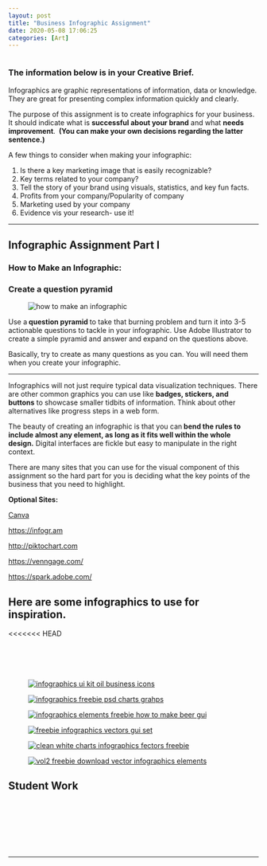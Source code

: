 ```yaml
---
layout: post
title: "Business Infographic Assignment"
date: 2020-05-08 17:06:25
categories: [Art]
---
```


<div class="madtinker_main"><img src="https://s3.amazonaws.com/image-control-storage/2020/02/25160925/what-is-an-infographic1.jpg" alt="" /></div>

<h3><strong>The information below is in your Creative Brief.</strong></h3>

<p>Infographics are graphic representations of information, data or knowledge. They are great for presenting complex information quickly and clearly. </p>

<p>The purpose of this assignment is to create infographics for your business. It should indicate what is&nbsp;<strong>successful about your brand</strong>&nbsp;and what&nbsp;<strong>needs improvement</strong>.&nbsp;<strong>&nbsp;(You can make your own decisions regarding the latter sentence.)</strong></p>

<p>A few things to consider when making your infographic:</p>

<ol><li>Is there a key marketing image that is easily recognizable?</li><li>Key terms related to your&nbsp;company?</li><li>Tell the story of your brand using visuals, statistics, and key fun facts.</li><li>Profits from your company/Popularity of company</li><li>Marketing used by your company</li><li>Evidence vis your research- use it!</li></ol>

<hr/>

<h2>Infographic Assignment Part I</h2>

<h3><strong>How to Make an Infographic:</strong></h3>

<h3><strong>Create a question pyramid</strong></h3>

<div class="madtinker_main"><figure><img src="https://s3.amazonaws.com/image-control-storage/2020/02/24151608/how-to-make-an-infographic-25-35.png" alt="how to make an infographic" class="wp-image-13677" title="how to make an infographic"/></figure></div>

<p>Use a<strong>&nbsp;question pyramid&nbsp;</strong>to take that burning problem and turn it into 3-5 actionable questions to tackle in your infographic. Use Adobe Illustrator to create a simple pyramid and answer and expand on the questions above.</p>

<p>Basically, try to create as many questions as you can. You will need them when you create your infographic.</p>

<hr class="wp-block-separator"/>
							
		
<p>Infographics will not just require typical&nbsp;data&nbsp;visualization techniques. There are other common graphics you can use like&nbsp;<strong>badges, stickers, and buttons</strong>&nbsp;to showcase smaller tidbits of&nbsp;information. Think about other alternatives like progress steps in a web form.</p>

<p>The beauty of creating an infographic is that you can<strong>&nbsp;bend the rules to include almost any element, as long as it fits well within the whole design.</strong>&nbsp;Digital interfaces are fickle but easy to manipulate in the right context.</p>

<p>There are many sites that you can use for the visual component of this assignment so the hard part for you is deciding what the key points of the business that you need to highlight.</p>

<p><strong>Optional Sites:</strong></p>

<p><a href="https://www.canva.com/create/infographics/?clickId=XyswBt1jKxyOWFH0MdV3iVCmUknVBny1I2SgUg0&amp;utm_medium=affiliate&amp;utm_source=Future%20PLC.&amp;irgwc=1" target="_blank" rel="noreferrer noopener" aria-label="Canva (opens in a new tab)">Canva</a></p>

<p><a href="https://infogr.am">https://infogr.am</a></p>

<p><a href="http://piktochart.com">http://piktochart.com</a></p>

<p><a href="https://venngage.com/">https://venngage.com/</a>&nbsp;</p>

<p><a href="https://spark.adobe.com/">https://spark.adobe.com/</a></p>

<h2>Here are some infographics to use for inspiration.&nbsp;</h2>

<<<<<<< HEAD


<figure class="madtinker_main"><img src="https://s3.amazonaws.com/image-control-storage/2020/02/05185032/animal-lib-queensland-chart.jpg" alt="" class="wp-image-55559"/></figure>

<div class="madtinker_main"><figure class="aligncenter size-large"><img src="https://s3.amazonaws.com/image-control-storage/2020/02/25160855/Infographics-Functions-Art-As-Therapy-2-2.jpg" alt="" class="wp-image-54833"/></figure></div>

<figure class="madtinker_main"><img src="https://s3.amazonaws.com/image-control-storage/2020/02/07143311/transparency.png" alt="" class="wp-image-55564" srcset="https://s3.amazonaws.com/image-control-storage/2020/02/07143311/transparency.png 1000w, https://s3.amazonaws.com/image-control-storage/2020/02/07143311/transparency-768x499.png 768w" sizes="(max-width: 1000px) 100vw, 1000px" /></figure>

<div class="madtinker_main"><figure class="aligncenter size-full"><img src="https://s3.amazonaws.com/image-control-storage/2020/02/25160916/educational-infographic-bluebloc-notes-the-blog-infografia-ingles-el-presente-simple.jpg" alt="" class="wp-image-54834" srcset="https://s3.amazonaws.com/image-control-storage/2020/02/25160916/educational-infographic-bluebloc-notes-the-blog-infografia-ingles-el-presente-simple.jpg 736w, https://s3.amazonaws.com/image-control-storage/2020/02/25160916/educational-infographic-bluebloc-notes-the-blog-infografia-ingles-el-presente-simple-445x1536.jpg 445w, https://s3.amazonaws.com/image-control-storage/2020/02/25160916/educational-infographic-bluebloc-notes-the-blog-infografia-ingles-el-presente-simple-593x2048.jpg 593w" sizes="(max-width: 736px) 100vw, 736px" /></figure></div>

<div class="madtinker_main"><figure class="aligncenter size-full"><img src="https://s3.amazonaws.com/image-control-storage/2020/02/25160957/Marketing-Infographic-Infographic-5-Simple-Hacks-to-Sharpen-Your-Emotional-Intelligence-1.jpg" alt="" class="wp-image-54837" srcset="https://s3.amazonaws.com/image-control-storage/2020/02/25160957/Marketing-Infographic-Infographic-5-Simple-Hacks-to-Sharpen-Your-Emotional-Intelligence-1.jpg 736w, https://s3.amazonaws.com/image-control-storage/2020/02/25160957/Marketing-Infographic-Infographic-5-Simple-Hacks-to-Sharpen-Your-Emotional-Intelligence-1-458x1024.jpg 458w, https://s3.amazonaws.com/image-control-storage/2020/02/25160957/Marketing-Infographic-Infographic-5-Simple-Hacks-to-Sharpen-Your-Emotional-Intelligence-1-688x1536.jpg 688w" sizes="(max-width: 736px) 100vw, 736px" /></figure></div>

<div class="madtinker_main"><figure class="aligncenter"><a href="http://xooplate.com/template/details/11236-oil-theme-business-infographics-vector-chart"><img src="https://s3.amazonaws.com/image-control-storage/blog-images/2016/11/27185058/oil-themed-graphics.jpg" alt="infographics ui kit oil business icons"/></a></figure></div>

<div class="madtinker_main"><figure class="aligncenter"><a href="http://www.cssauthor.com/beautiful-infographic-elements-psd-for-free-download/"><img src="https://s3.amazonaws.com/image-control-storage/blog-images/2016/11/27185052/unique-charts.jpg" alt="infographics freebie psd charts grahps"/></a></figure></div>

<div class="madtinker_main"><figure class="aligncenter"><a href="http://www.webbyarts.com/free-vector-downloads/how-to-make-beer-vector-infographics.html"><img src="https://s3.amazonaws.com/image-control-storage/blog-images/2016/11/27185051/how-to-make-beer-infographic-freebie.jpg" alt="infographics elements freebie how to make beer gui"/></a></figure></div>

<div class="madtinker_main"><figure class="aligncenter"><a href="http://www.pixeden.com/vector-objects/infographic-vector-elements"><img src="https://s3.amazonaws.com/image-control-storage/blog-images/2016/11/27185044/pixeden-vector-set-01.jpg" alt="freebie infographics vectors gui set"/></a></figure></div>

<div class="madtinker_main"><figure class="aligncenter"><a href="http://www.pixeden.com/vector-objects/infographic-vector-elements-vol2"><img src="https://s3.amazonaws.com/image-control-storage/blog-images/2016/11/27185042/pixeden-vector-set-02.jpg" alt="clean white charts infographics fectors freebie"/></a></figure></div>

<div class="madtinker_main"><figure class="aligncenter"><a href="http://wegraphics.net/downloads/free-vector-infographic-vol2/"><img src="https://s3.amazonaws.com/image-control-storage/blog-images/2016/11/27185026/wegraphics-vol2-freebie-elements.jpg" alt="vol2 freebie download vector infographics elements"/></a></figure></div>

<h2>Student Work</h2>

<div class="madtinker_main"><figure class="aligncenter"><a href="https://s3.amazonaws.com/image-control-storage/blog-images/2018/04/11082253/Binder1_Page_5.jpg" data-slb-active="1" data-slb-asset="993037623" data-slb-group="54672"><img src="https://s3.amazonaws.com/image-control-storage/blog-images/2018/04/11082253/Binder1_Page_5.jpg" alt="" class="wp-image-16827" srcset="https://s3.amazonaws.com/image-control-storage/blog-images/2018/04/11082253/Binder1_Page_5.jpg 7200w, https://s3.amazonaws.com/image-control-storage/blog-images/2018/04/11082253/Binder1_Page_5-768x512.jpg 768w, https://s3.amazonaws.com/image-control-storage/blog-images/2018/04/11082253/Binder1_Page_5-1024x683.jpg 1024w" sizes="(max-width: 7200px) 100vw, 7200px" /></a></figure></div>

<div class="madtinker_main"><figure class="aligncenter"><a href="https://s3.amazonaws.com/image-control-storage/blog-images/2018/04/11082256/Binder1_Page_6.jpg" data-slb-active="1" data-slb-asset="782393903" data-slb-group="54672"><img src="https://s3.amazonaws.com/image-control-storage/blog-images/2018/04/11082256/Binder1_Page_6.jpg" alt="" class="wp-image-16828" srcset="https://s3.amazonaws.com/image-control-storage/blog-images/2018/04/11082256/Binder1_Page_6.jpg 2800w, https://s3.amazonaws.com/image-control-storage/blog-images/2018/04/11082256/Binder1_Page_6-768x466.jpg 768w, https://s3.amazonaws.com/image-control-storage/blog-images/2018/04/11082256/Binder1_Page_6-1024x622.jpg 1024w" sizes="(max-width: 2800px) 100vw, 2800px" /></a></figure></div>

<div class="madtinker_main"><figure class="aligncenter"><a href="https://s3.amazonaws.com/image-control-storage/blog-images/2018/04/11082517/Binder1_Page_3.png" data-slb-active="1" data-slb-asset="178053711" data-slb-group="54672"><img src="https://s3.amazonaws.com/image-control-storage/blog-images/2018/04/11082517/Binder1_Page_3.png" alt="" class="wp-image-16829" srcset="https://s3.amazonaws.com/image-control-storage/blog-images/2018/04/11082517/Binder1_Page_3.png 2000w, https://s3.amazonaws.com/image-control-storage/blog-images/2018/04/11082517/Binder1_Page_3-768x1144.png 768w, https://s3.amazonaws.com/image-control-storage/blog-images/2018/04/11082517/Binder1_Page_3-687x1024.png 687w" sizes="(max-width: 2000px) 100vw, 2000px" /></a></figure></div>

<div class="madtinker_main"><figure class="aligncenter"><a href="https://s3.amazonaws.com/image-control-storage/blog-images/2018/04/11083055/infographic-4.png" data-slb-active="1" data-slb-asset="2093493281" data-slb-group="54672"><img src="https://s3.amazonaws.com/image-control-storage/blog-images/2018/04/11083055/infographic-4.png" alt="" class="wp-image-16830" srcset="https://s3.amazonaws.com/image-control-storage/blog-images/2018/04/11083055/infographic-4.png 2000w, https://s3.amazonaws.com/image-control-storage/blog-images/2018/04/11083055/infographic-4-768x526.png 768w, https://s3.amazonaws.com/image-control-storage/blog-images/2018/04/11083055/infographic-4-1024x701.png 1024w" sizes="(max-width: 2000px) 100vw, 2000px" /></a></figure></div>

<div class="madtinker_main"><figure class="aligncenter"><a href="https://s3.amazonaws.com/image-control-storage/blog-images/2018/04/11083312/Binder12_Page_2.png" data-slb-active="1" data-slb-asset="2124765369" data-slb-group="54672"><img src="https://s3.amazonaws.com/image-control-storage/blog-images/2018/04/11083312/Binder12_Page_2.png" alt="" class="wp-image-16831" srcset="https://s3.amazonaws.com/image-control-storage/blog-images/2018/04/11083312/Binder12_Page_2.png 2000w, https://s3.amazonaws.com/image-control-storage/blog-images/2018/04/11083312/Binder12_Page_2-768x512.png 768w, https://s3.amazonaws.com/image-control-storage/blog-images/2018/04/11083312/Binder12_Page_2-1024x682.png 1024w" sizes="(max-width: 2000px) 100vw, 2000px" /></a></figure></div>

<figure class="madtinker_main"><img src="https://s3.amazonaws.com/image-control-storage/2020/02/21175407/InfoGraph-683x1024.jpg" alt="" class="wp-image-54697" srcset="https://s3.amazonaws.com/image-control-storage/2020/02/21175407/InfoGraph-683x1024.jpg 683w, https://s3.amazonaws.com/image-control-storage/2020/02/21175407/InfoGraph-768x1152.jpg 768w, https://s3.amazonaws.com/image-control-storage/2020/02/21175407/InfoGraph-1024x1536.jpg 1024w, https://s3.amazonaws.com/image-control-storage/2020/02/21175407/InfoGraph-1365x2048.jpg 1365w, https://s3.amazonaws.com/image-control-storage/2020/02/21175407/InfoGraph-scaled.jpg 1707w" sizes="(max-width: 683px) 100vw, 683px" /></figure>

<figure class="madtinker_main"><img src="https://s3.amazonaws.com/image-control-storage/2020/02/21175413/2020-02-21-16_51_36-Window.png" alt="" class="wp-image-54698" srcset="https://s3.amazonaws.com/image-control-storage/2020/02/21175413/2020-02-21-16_51_36-Window.png 1000w, https://s3.amazonaws.com/image-control-storage/2020/02/21175413/2020-02-21-16_51_36-Window-768x549.png 768w" sizes="(max-width: 1000px) 100vw, 1000px" /></figure>

<figure class="madtinker_main"><img src="https://s3.amazonaws.com/image-control-storage/2020/02/21175419/2020-02-21-16_50_36-Window.png" alt="" class="wp-image-54699" srcset="https://s3.amazonaws.com/image-control-storage/2020/02/21175419/2020-02-21-16_50_36-Window.png 933w, https://s3.amazonaws.com/image-control-storage/2020/02/21175419/2020-02-21-16_50_36-Window-768x510.png 768w" sizes="(max-width: 933px) 100vw, 933px" /></figure>
			
---
